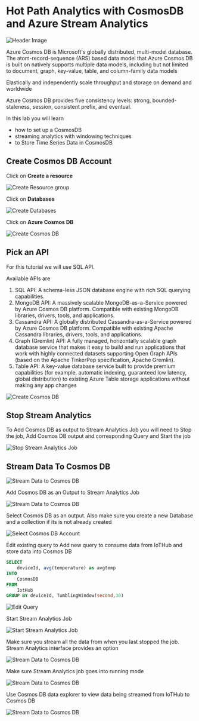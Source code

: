 # Hot Path Analytics with CosmosDB and Azure Stream Analytics

![Header Image](images/cosmosdb.jpg)

Azure Cosmos DB is Microsoft's globally distributed, multi-model database. The atom-record-sequence (ARS) based data model that Azure Cosmos DB is built on natively supports multiple data models, including but not limited to document, graph, key-value, table, and column-family data models


Elastically and independently scale throughput and storage on demand and worldwide

Azure Cosmos DB provides five consistency levels: strong, bounded-staleness, session, consistent prefix, and eventual. 

In this lab you will learn

* how to set up a CosmosDB
* streaming analytics with windowing techniques
* to Store Time Series Data in CosmosDB

## Create Cosmos DB Account

Click on **Create a resource**

![Create Resource group](images/create_resource.png)

Click on **Databases**

![Create Databases](images/databases.png)


Click on **Azure Cosmos DB**

![Create Cosmos DB](images/01_Create_CosmosDB.png)

## Pick an API

For this tutorial we will use SQL API.

Available APIs are

1. SQL API: A schema-less JSON database engine with rich SQL querying capabilities.
2. MongoDB API: A massively scalable MongoDB-as-a-Service powered by Azure Cosmos DB platform. Compatible with existing MongoDB libraries, drivers, tools, and applications.
3. Cassandra API: A globally distributed Cassandra-as-a-Service powered by Azure Cosmos DB platform. Compatible with existing Apache Cassandra libraries, drivers, tools, and applications.
4. Graph (Gremlin) API: A fully managed, horizontally scalable graph database service that makes it easy to build and run applications that work with highly connected datasets supporting Open Graph APIs (based on the Apache TinkerPop specification, Apache Gremlin).
5. Table API: A key-value database service built to provide premium capabilities (for example, automatic indexing, guaranteed low latency, global distribution) to existing Azure Table storage applications without making any app changes

![Create Cosmos DB](images/02_Create_CosmosDB_Submit.png)

## Stop Stream Analytics

To Add Cosmos DB as output to Stream Analytics Job you will need to Stop the job, Add Cosmos DB output and corresponding Query and Start the job

![Stop Stream Analytics Job](images/03_stop_stream_analytics_job.png)

## Stream Data To Cosmos DB

![Stream Data to Cosmos DB](images/04_click_output.png)

Add Cosmos DB as an Output to Stream Analytics Job

![Stream Data to Cosmos DB](images/05_add_cosmosdb.png)

Select Cosmos DB as an output. Also make sure you create a new Database and a collection if its is not already created

![Select Cosmos DB Account](images/06_create_output.png)

Edit existing query to Add new query to consume data from IoTHub and store data into Cosmos DB 

```sql
SELECT
    deviceId, avg(temperature) as avgtemp
INTO
    CosmosDB
FROM
    IotHub
GROUP BY deviceId, TumblingWindow(second,30)
```

![Edit Query](images/07_Edit_Query.png)

Start Stream Analytics Job

![Start Stream Analytics Job](images/08_start_asa.png)

Make sure you stream all the data from when you last stopped the job. Stream Analytics interface provides an option

![Stream Data to Cosmos DB](images/09_when_last_stopped.png)

Make sure Stream Analytics job goes into running mode

![Stream Data to Cosmos DB](images/10_running.png)

Use Cosmos DB data explorer to view data being streamed from IoTHub to Cosmos DB

![Stream Data to Cosmos DB](images/11_cosmosdb_data_explorer.png)
